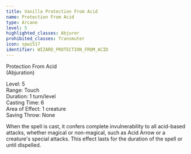 ```yaml
---
title: Vanilla Protection From Acid
name: Protection From Acid
type: Arcane
level: 5
highlighted_classes: Abjurer
prohibited_classes: Transmuter
icon: spwi517
identifier: WIZARD_PROTECTION_FROM_ACID
---
```

Protection From Acid  
(Abjuration)  
  
Level: 5  
Range: Touch  
Duration: 1 turn/level  
Casting Time: 6  
Area of Effect: 1 creature   
Saving Throw: None  
  
When the spell is cast, it confers complete invulnerability to all acid-based attacks, whether magical or non-magical, such as Acid Arrow or a creature's special attacks. This effect lasts for the duration of the spell or until dispelled.  
